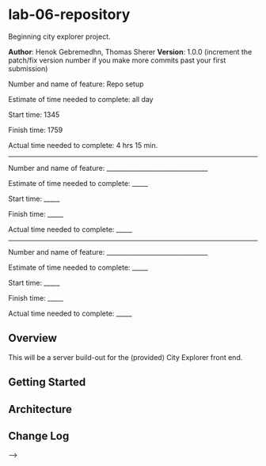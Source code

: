 # lab-06-repository
Beginning city explorer project.

**Author**: Henok Gebremedhn, Thomas Sherer
**Version**: 1.0.0 (increment the patch/fix version number if you make more commits past your first submission)

Number and name of feature: Repo setup

Estimate of time needed to complete: all day

Start time: 1345

Finish time: 1759

Actual time needed to complete: 4 hrs 15 min.

*****************************************************************************

Number and name of feature: ________________________________

Estimate of time needed to complete: _____

Start time: _____

Finish time: _____

Actual time needed to complete: _____

*****************************************************************************

Number and name of feature: ________________________________

Estimate of time needed to complete: _____

Start time: _____

Finish time: _____

Actual time needed to complete: _____

## Overview
<!-- Provide a high level overview of what this application is and why you are building it, beyond the fact that it's an assignment for this class. (i.e. What's your problem domain?) -->
This will be a server build-out for the (provided) City Explorer front end.

## Getting Started
<!-- What are the steps that a user must take in order to build this app on their own machine and get it running? -->

## Architecture
<!-- Provide a detailed description of the application design. What technologies (languages, libraries, etc) you're using, and any other relevant design information. -->

## Change Log
<!-- Use this area to document the iterative changes made to your application as each feature is successfully implemented. Use time stamps. Here's an examples:

01-01-2001 4:59pm - Application now has a fully-functional express server, with a GET route for the location resource.

## Credits and Collaborations
<!-- Give credit (and a link) to other people or resources that helped you build this application. -->
-->
